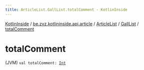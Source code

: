 ```yaml
---
title: ArticleList.GallList.totalComment - KotlinInside
---
```


[KotlinInside](../../../index.html) / [be.zvz.kotlininside.api.article](../../index.html) / [ArticleList](../index.html) / [GallList](index.html) / [totalComment](./total-comment.html)

# totalComment

(JVM) `val totalComment: `[`Int`](https://kotlinlang.org/api/latest/jvm/stdlib/kotlin/-int/index.html)
